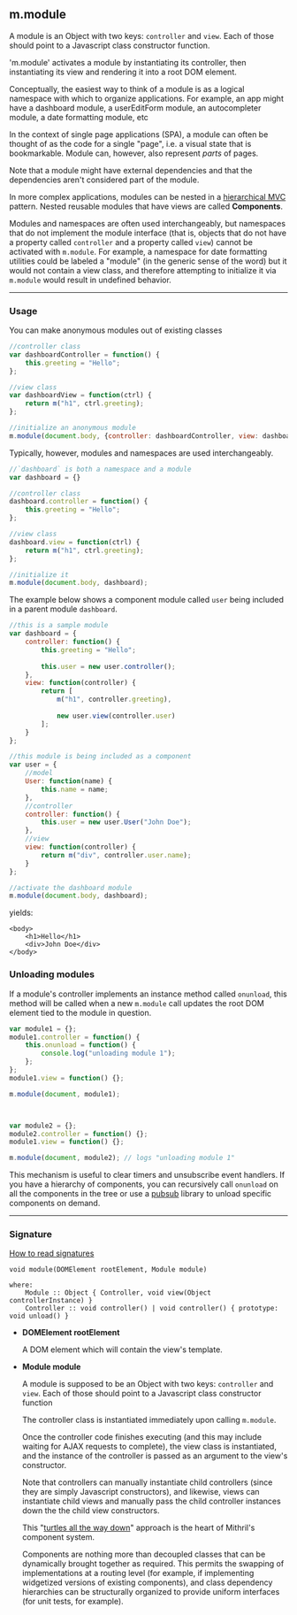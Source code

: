 ## m.module

A module is an Object with two keys: `controller` and `view`. Each of those should point to a Javascript class constructor function.

'm.module' activates a module by instantiating its controller, then instantiating its view and rendering it into a root DOM element.

Conceptually, the easiest way to think of a module is as a logical namespace with which to organize applications. For example, an app might have a dashboard module, a userEditForm module, an autocompleter module, a date formatting module, etc

In the context of single page applications (SPA), a module can often be thought of as the code for a single "page", i.e. a visual state that is bookmarkable. Module can, however, also represent *parts* of pages.

Note that a module might have external dependencies and that the dependencies aren't considered part of the module.

In more complex applications, modules can be nested in a [hierarchical MVC](http://en.wikipedia.org/wiki/Hierarchical_model%E2%80%93view%E2%80%93controller) pattern. Nested reusable modules that have views are called **Components**.

Modules and namespaces are often used interchangeably, but namespaces that do not implement the module interface (that is, objects that do not have a property called `controller` and a property called `view`) cannot be activated with `m.module`. For example, a namespace for date formatting utilities could be labeled a "module" (in the generic sense of the word) but it would not contain a view class, and therefore attempting to initialize it via `m.module` would result in undefined behavior.

---

### Usage

You can make anonymous modules out of existing classes

```javascript
//controller class
var dashboardController = function() {
	this.greeting = "Hello";
};

//view class
var dashboardView = function(ctrl) {
	return m("h1", ctrl.greeting);
};

//initialize an anonymous module
m.module(document.body, {controller: dashboardController, view: dashboardView});
```

Typically, however, modules and namespaces are used interchangeably.

```javascript
//`dashboard` is both a namespace and a module
var dashboard = {}

//controller class
dashboard.controller = function() {
	this.greeting = "Hello";
};

//view class
dashboard.view = function(ctrl) {
	return m("h1", ctrl.greeting);
};

//initialize it
m.module(document.body, dashboard);
```

The example below shows a component module called `user` being included in a parent module `dashboard`.

```javascript
//this is a sample module
var dashboard = {
	controller: function() {
		this.greeting = "Hello";
		
		this.user = new user.controller();
	},
	view: function(controller) {
		return [
			m("h1", controller.greeting),
			
			new user.view(controller.user)
		];
	}
};

//this module is being included as a component
var user = {
	//model
	User: function(name) {
		this.name = name;
	},
	//controller
	controller: function() {
		this.user = new user.User("John Doe");
	},
	//view
	view: function(controller) {
		return m("div", controller.user.name);
	}
};

//activate the dashboard module
m.module(document.body, dashboard);
```

yields:

```markup
<body>
	<h1>Hello</h1>
	<div>John Doe</div>
</body>
```

### Unloading modules

If a module's controller implements an instance method called `onunload`, this method will be called when a new `m.module` call updates the root DOM element tied to the module in question.

```javascript
var module1 = {};
module1.controller = function() {
	this.onunload = function() {
		console.log("unloading module 1");
	};
};
module1.view = function() {};

m.module(document, module1);



var module2 = {};
module2.controller = function() {};
module1.view = function() {};

m.module(document, module2); // logs "unloading module 1"
```

This mechanism is useful to clear timers and unsubscribe event handlers. If you have a hierarchy of components, you can recursively call `onunload` on all the components in the tree or use a [pubsub](http://microjs.com/#pubsub) library to unload specific components on demand.

---

### Signature

[How to read signatures](how-to-read-signatures.md)

```clike
void module(DOMElement rootElement, Module module)

where:
	Module :: Object { Controller, void view(Object controllerInstance) }
	Controller :: void controller() | void controller() { prototype: void unload() }
```

-	**DOMElement rootElement**

	A DOM element which will contain the view's template.
	
-	**Module module**

	A module is supposed to be an Object with two keys: `controller` and `view`. Each of those should point to a Javascript class constructor function
	
	The controller class is instantiated immediately upon calling `m.module`.
	
	Once the controller code finishes executing (and this may include waiting for AJAX requests to complete), the view class is instantiated, and the instance of the controller is passed as an argument to the view's constructor.
	
	Note that controllers can manually instantiate child controllers (since they are simply Javascript constructors), and likewise, views can instantiate child views and manually pass the child controller instances down the the child view constructors.
	
	This "[turtles all the way down](https://en.wikipedia.org/wiki/Turtles_all_the_way_down)" approach is the heart of Mithril's component system.
	
	Components are nothing more than decoupled classes that can be dynamically brought together as required. This permits the swapping of implementations at a routing level (for example, if implementing widgetized versions of existing components), and class dependency hierarchies can be structurally organized to provide uniform interfaces (for unit tests, for example).



